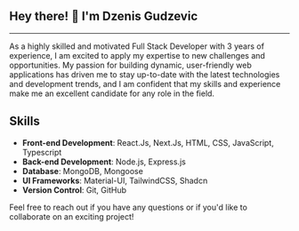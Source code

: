 <h2> Hey there! 👋 I'm Dzenis Gudzevic</h2>
<hr /> 
As a highly skilled and motivated Full Stack Developer with 3 years of experience, I am excited to apply my expertise to new challenges and opportunities. My passion for building dynamic, user-friendly web applications has driven me to stay up-to-date with the latest technologies and development trends, and I am confident that my skills and experience make me an excellent candidate for any role in the field.

## Skills

- **Front-end Development**: React.Js, Next.Js, HTML, CSS, JavaScript, Typescript 
- **Back-end Development**: Node.js, Express.js
- **Database**: MongoDB, Mongoose
- **UI Frameworks**: Material-UI, TailwindCSS, Shadcn
- **Version Control**: Git, GitHub


Feel free to reach out if you have any questions or if you'd like to collaborate on an exciting project!


